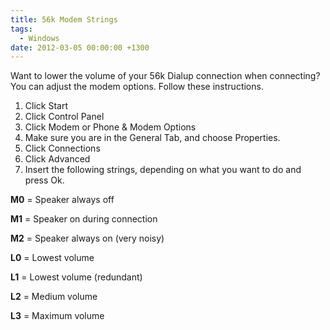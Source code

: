```yaml
---
title: 56k Modem Strings
tags:
  - Windows
date: 2012-03-05 00:00:00 +1300
---
```

Want to lower the volume of your 56k Dialup connection when connecting? You can adjust the modem options. Follow these instructions.

  1. Click Start
  2. Click Control Panel
  3. Click Modem or Phone & Modem Options
  4. Make sure you are in the General Tab, and choose Properties.
  5. Click Connections
  6. Click Advanced
  7. Insert the following strings, depending on what you want to do and press Ok.

**M0** = Speaker always off
  
**M1** = Speaker on during connection
  
**M2** = Speaker always on (very noisy)
  
**L0** = Lowest volume
  
**L1** = Lowest volume (redundant)
  
**L2** = Medium volume
  
**L3** = Maximum volume
